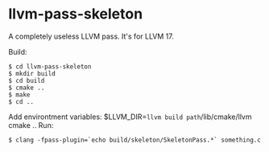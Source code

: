 # llvm-pass-skeleton

A completely useless LLVM pass.
It's for LLVM 17.

Build:

    $ cd llvm-pass-skeleton
    $ mkdir build
    $ cd build
    $ cmake ..
    $ make
    $ cd ..
Add environtment variables:
    $LLVM_DIR=`llvm build path`/lib/cmake/llvm cmake ..
Run:

    $ clang -fpass-plugin=`echo build/skeleton/SkeletonPass.*` something.c
